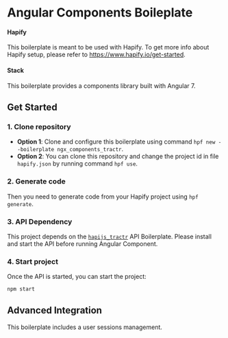 # Angular Components Boileplate

#### Hapify
This boilerplate is meant to be used with Hapify. To get more info about Hapify setup, please refer to https://www.hapify.io/get-started.

#### Stack
This boilerplate provides a components library built with Angular 7.


## Get Started

### 1. Clone repository

- **Option 1**: Clone and configure this boilerplate using command `hpf new --boilerplate ngx_components_tractr`.
- **Option 2**: You can clone this repository and change the project id in file `hapify.json` by running command `hpf use`.

### 2. Generate code

Then you need to generate code from your Hapify project using `hpf generate`.

### 3. API Dependency

This project depends on the [`hapijs_tractr`](https://github.com/Tractr/boilerplate-hapijs) API Boilerplate. Please install and start the API before running Angular Component.

### 4. Start project

Once the API is started, you can start the project:

```bash
npm start
```

## Advanced Integration

This boilerplate includes a user sessions management.
